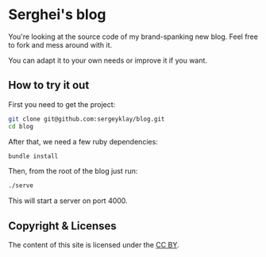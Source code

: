 # Serghei's blog

You're looking at the source code of my brand-spanking new blog.
Feel free to fork and mess around with it.

You can adapt it to your own needs or improve it if you want.

## How to try it out

First you need to get the project:

```sh
git clone git@github.com:sergeyklay/blog.git
cd blog
```

After that, we need a few ruby dependencies:

```sh
bundle install
```

Then, from the root of the blog just run:

```sh
./serve
```

This will start a server on port 4000.

## Copyright & Licenses

The content of this site is licensed under the [CC BY](https://creativecommons.org/licenses/by/4.0/).
